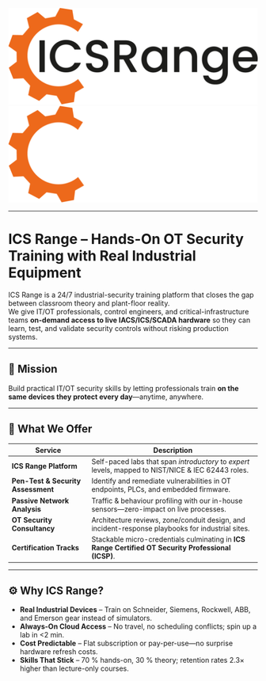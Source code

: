 ![ICS Range – dark mode](./images/icsrange-dark.svg#gh-dark-mode-only)
![ICS Range – light mode](./images/icsrange-light.svg#gh-light-mode-only)

---

# ICS Range – Hands-On OT Security Training with Real Industrial Equipment

ICS Range is a 24/7 industrial-security training platform that closes the gap between classroom theory and plant-floor reality.  
We give IT/OT professionals, control engineers, and critical-infrastructure teams **on-demand access to live IACS/ICS/SCADA hardware** so they can learn, test, and validate security controls without risking production systems.

---

## 🎯 Mission
Build practical IT/OT security skills by letting professionals train **on the same devices they protect every day**—anytime, anywhere.

---

## 🔑 What We Offer

| Service | Description |
|---------|-------------|
| **ICS Range Platform** | Self-paced labs that span *introductory* to *expert* levels, mapped to NIST/NICE & IEC 62443 roles. |
| **Pen-Test & Security Assessment** | Identify and remediate vulnerabilities in OT endpoints, PLCs, and embedded firmware. |
| **Passive Network Analysis** | Traffic & behaviour profiling with our in-house sensors—zero-impact on live processes. |
| **OT Security Consultancy** | Architecture reviews, zone/conduit design, and incident-response playbooks for industrial sites. |
| **Certification Tracks** | Stackable micro-credentials culminating in **ICS Range Certified OT Security Professional (ICSP)**. |

---

## ⚙️ Why ICS Range?

- **Real Industrial Devices** – Train on Schneider, Siemens, Rockwell, ABB, and Emerson gear instead of simulators.  
- **Always-On Cloud Access** – No travel, no scheduling conflicts; spin up a lab in <2 min.  
- **Cost Predictable** – Flat subscription or pay-per-use—no surprise hardware refresh costs.  
- **Skills That Stick** – 70 % hands-on, 30 % theory; retention rates 2.3× higher than lecture-only courses.  
